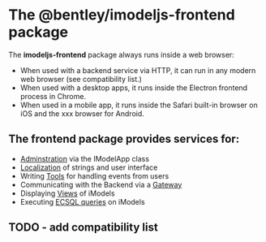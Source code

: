 # The @bentley/imodeljs-frontend package

The **imodeljs-frontend** package always runs inside a web browser:
* When used with a backend service via HTTP, it can run in any modern web browser (see compatibility list.)
* When used with a desktop apps, it runs inside the Electron frontend process in Chrome.
* When used in a mobile app, it runs inside the Safari built-in browser on iOS and the xxx browser for Android.

## The frontend package provides services for:

* [Adminstration](./IModelApp) via the IModelApp class
* [Localization](./Localization) of strings and user interface
* Writing [Tools](./Tools) for handling events from users
* Communicating with the Backend via a [Gateway](./Gateway)
* Displaying [Views](./Views) of iModels
* Executing [ECSQL queries](./ExecutingECSQL) on iModels

## TODO - add compatibility list
